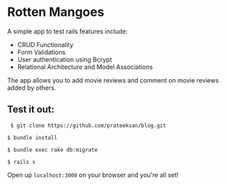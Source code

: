 # Rotten Mangoes

A simple app to test rails features include:

+ CRUD Functionality
+ Form Validations
+ User authentication using Bcrypt
+ Relational Architecture and Model Associations

The app allows you to add movie reviews and comment on movie reviews added by others.

## Test it out:

` $ git clone https://github.com/prateeksan/blog.git`

` $ bundle install `

` $ bundle exec rake db:migrate `

` $ rails s `

Open up `localhost:3000` on your browser and you're all set! 
